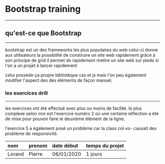 # Bootstrap training
---------------------

## qu'est-ce que Bootstrap
--------------------------
bootstrap est un des frameworks les plus populaires du web
celui-ci donne aux utilisateurs la possibilité de construire un site web rapidement grâce à son principe de grid
il permet de rapidement mettre un site web sur pieds si l'on a un projet à lancer rapidement

celui possède ça propre bibliotèque css et js mais l'on peu également modifier l'aspect des des éléments de façon manuel.

### les exercices drill
-----------------------
les exercices ont été effectué avec plus ou moins de facilité. 
le plus complexe selon moi est l'exercice numéro 2 où une certaine réflection a été de mise pour pouvoir faire le deuxième élément de la ligne.

l'exercice 5 a également posé un problème car la class col-xs- causait des problème de responsivité.

|nom|prenom|date début| temps du projet|
|:--|:-----|:---------|:---------------|
|Lorand|Pierre|06/01/2020|1 jours|

